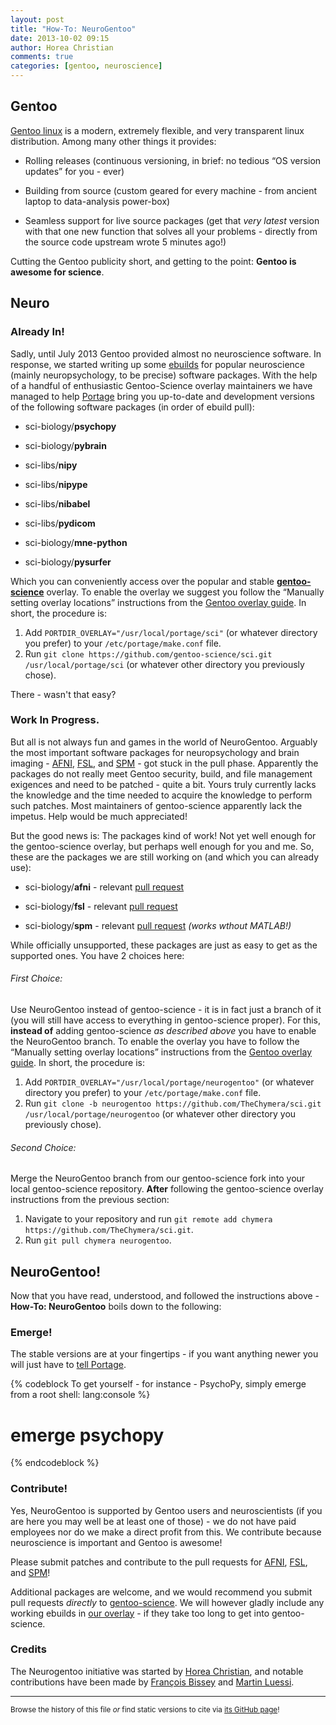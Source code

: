```yaml
---
layout: post
title: "How-To: NeuroGentoo"
date: 2013-10-02 09:15
author: Horea Christian
comments: true
categories: [gentoo, neuroscience]
---
```


## Gentoo

[Gentoo linux](http://en.wikipedia.org/wiki/Gentoo_Linux) is a modern, extremely flexible, and very transparent linux distribution.
Among many other things it provides:

* Rolling releases (continuous versioning, in brief: no tedious “OS version updates” for you - ever)

* Building from source (custom geared for every machine - from ancient laptop to data-analysis power-box)

* Seamless support for live source packages (get that *very latest* version with that one new function that solves all your problems - directly from the source code upstream wrote 5 minutes ago!)

Cutting the Gentoo publicity short, and getting to the point: **Gentoo is awesome for science**.



## Neuro

### Already In!

Sadly, until July 2013 Gentoo provided almost no neuroscience software.
In response, we started writing up some [ebuilds](http://en.wikipedia.org/wiki/Ebuild) for popular neuroscience (mainly neuropsychology, to be precise) software packages.
With the help of a handful of enthusiastic Gentoo-Science overlay maintainers we have managed to help [Portage](<http://en.wikipedia.org/wiki/Portage_(software)>) bring you up-to-date and development versions of the following software packages (in order of ebuild pull):

* sci-biology/**psychopy**

* sci-biology/**pybrain**

* sci-libs/**nipy**

* sci-libs/**nipype**

* sci-libs/**nibabel**

* sci-libs/**pydicom**

* sci-biology/**mne-python**

* sci-biology/**pysurfer**

<!-- more -->

Which you can conveniently access over the popular and stable [**gentoo-science**](https://github.com/gentoo-science/sci) overlay.
To enable the overlay we suggest you follow the “Manually setting overlay locations” instructions from the [Gentoo overlay guide](http://wiki.gentoo.org/wiki/Overlay).
In short, the procedure is:

  1. Add ```PORTDIR_OVERLAY="/usr/local/portage/sci"``` (or whatever directory you prefer) to your ```/etc/portage/make.conf``` file.
  2. Run ```git clone https://github.com/gentoo-science/sci.git /usr/local/portage/sci``` (or whatever other directory you previously chose).

There - wasn't that easy?

### Work In Progress.

But all is not always fun and games in the world of NeuroGentoo.
Arguably the most important software packages for neuropsychology and brain imaging - [AFNI](http://en.wikipedia.org/wiki/Afni), [FSL](http://en.wikipedia.org/wiki/FMRIB_Software_Library), and [SPM](http://en.wikipedia.org/wiki/Spm) - got stuck in the pull phase.
Apparently the packages do not really meet Gentoo security, build, and file management exigences and need to be patched - quite a bit.
Yours truly currently lacks the knowledge and the time needed to acquire the knowledge to perform such patches.
Most maintainers of gentoo-science apparently lack the impetus.
Help would be much appreciated!

But the good news is: 
The packages kind of work!
Not yet well enough for the gentoo-science overlay, but perhaps well enough for you and me.
So, these are the packages we are still working on (and which you can already use):

* sci-biology/**afni** - relevant [pull request](https://github.com/gentoo-science/sci/pull/115)

* sci-biology/**fsl** - relevant [pull request](https://github.com/gentoo-science/sci/pull/118)

* sci-biology/**spm** - relevant [pull request](https://github.com/gentoo-science/sci/pull/107) *(works wthout MATLAB!)*

While officially unsupported, these packages are just as easy to get as the supported ones.
You have 2 choices here:

###### First Choice:
Use NeuroGentoo instead of gentoo-science - it is in fact just a branch of it (you will still have access to everything in gentoo-science proper).
For this, **instead of** adding gentoo-science *as described above* you have to enable the NeuroGentoo branch.
To enable the overlay you have to follow the “Manually setting overlay locations” instructions from the [Gentoo overlay guide](http://wiki.gentoo.org/wiki/Overlay).
In short, the procedure is:

  1. Add ```PORTDIR_OVERLAY="/usr/local/portage/neurogentoo"``` (or whatever directory you prefer) to your ```/etc/portage/make.conf``` file.
  2. Run ```git clone -b neurogentoo https://github.com/TheChymera/sci.git /usr/local/portage/neurogentoo``` (or whatever other directory you previously chose).
  
###### Second Choice:
Merge the NeuroGentoo branch from our gentoo-science fork into your local gentoo-science repository.
**After** following the gentoo-science overlay instructions from the previous section:
   
  1. Navigate to your repository and run ```git remote add chymera https://github.com/TheChymera/sci.git```.
  2. Run ```git pull chymera neurogentoo```.
  
  
  
## NeuroGentoo!

Now that you have read, understood, and followed the instructions above - **How-To: NeuroGentoo** boils down to the following:

### Emerge!

The stable versions are at your fingertips - if you want anything newer you will just have to [tell Portage](http://wiki.gentoo.org/wiki/Knowledge_Base:Unmasking_a_package). 

{% codeblock To get yourself - for instance - PsychoPy, simply emerge from a root shell: lang:console %}
# emerge psychopy
{% endcodeblock %}

### Contribute!

Yes, NeuroGentoo is supported by Gentoo users and neuroscientists (if you are here you may well be at least one of those) - 
we do not have paid employees nor do we make a direct profit from this.
We contribute because neuroscience is important and Gentoo is awesome!

Please submit patches and contribute to the pull requests for [AFNI](https://github.com/gentoo-science/sci/pull/115), [FSL](https://github.com/gentoo-science/sci/pull/118), and [SPM](https://github.com/gentoo-science/sci/pull/107)!

Additional packages are welcome, and we would recommend you submit pull requests *directly* to [gentoo-science](https://github.com/gentoo-science/sci).
We will however gladly include any working ebuilds in [our overlay](https://github.com/TheChymera/sci.git) - if they take too long to get into gentoo-science.

### Credits

The Neurogentoo initiative was started by [Horea Christian](https://github.com/TheChymera), and notable contributions have been made by [François Bissey](https://github.com/kiwifb) and [Martin Luessi](https://github.com/mluessi).

---
<sup>Browse the history of this file *or* find static versions to cite via [its GitHub page](https://github.com/TheChymera/chymeric_tutorials/blob/master/source/_posts/2013-10-02-neurogentoo.markdown)!</sup>
